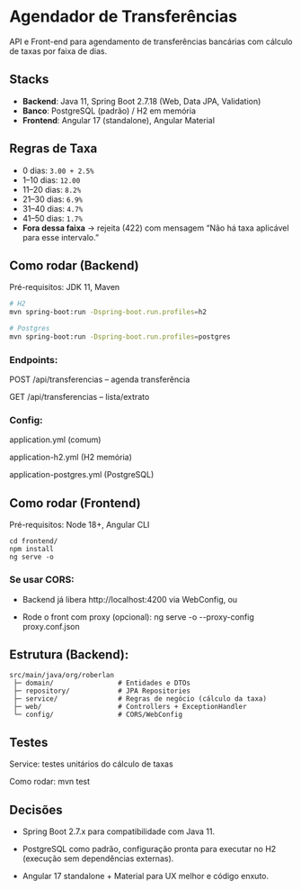 # Agendador de Transferências

API e Front-end para agendamento de transferências bancárias com cálculo de taxas por faixa de dias.

## Stacks
- **Backend**: Java 11, Spring Boot 2.7.18 (Web, Data JPA, Validation)
- **Banco**: PostgreSQL (padrão) / H2 em memória
- **Frontend**: Angular 17 (standalone), Angular Material

## Regras de Taxa
- 0 dias: `3.00 + 2.5%`
- 1–10 dias: `12.00`
- 11–20 dias: `8.2%`
- 21–30 dias: `6.9%`
- 31–40 dias: `4.7%`
- 41–50 dias: `1.7%`
- **Fora dessa faixa** → rejeita (422) com mensagem “Não há taxa aplicável para esse intervalo.”

## Como rodar (Backend)
Pré-requisitos: JDK 11, Maven

```bash
# H2
mvn spring-boot:run -Dspring-boot.run.profiles=h2

# Postgres
mvn spring-boot:run -Dspring-boot.run.profiles=postgres
```

### Endpoints:

POST /api/transferencias – agenda transferência

GET /api/transferencias – lista/extrato

### Config:

application.yml (comum)

application-h2.yml (H2 memória)

application-postgres.yml (PostgreSQL)

## Como rodar (Frontend)

Pré-requisitos: Node 18+, Angular CLI

```
cd frontend/ 
npm install
ng serve -o
```

### Se usar CORS:

- Backend já libera http://localhost:4200 via WebConfig, ou

- Rode o front com proxy (opcional): ng serve -o --proxy-config proxy.conf.json

## Estrutura (Backend):
```
src/main/java/org/roberlan
 ├─ domain/                # Entidades e DTOs
 ├─ repository/            # JPA Repositories
 ├─ service/               # Regras de negócio (cálculo da taxa)
 ├─ web/                   # Controllers + ExceptionHandler
 └─ config/                # CORS/WebConfig
```

## Testes

Service: testes unitários do cálculo de taxas

Como rodar: mvn test

## Decisões

- Spring Boot 2.7.x para compatibilidade com Java 11.

- PostgreSQL como padrão, configuração pronta para executar no H2 (execução sem dependências externas).

- Angular 17 standalone + Material para UX melhor e código enxuto.
